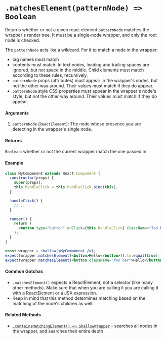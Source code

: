# `.matchesElement(patternNode) => Boolean`

Returns whether or not a given react element `patternNode` matches the wrapper's render tree. It must be a single-node wrapper, and only the root node is checked.

The `patternNode` acts like a wildcard. For it to match a node in the wrapper:
* tag names must match
* contents must match:  In text nodes, leading and trailing spaces are ignored, but not space in the middle. Child elements must match according to these rules, recursively.
* `patternNode` props (attributes) must appear in the wrapper's nodes, but not the other way around. Their values must match if they do appear.
* `patternNode` style CSS properties must appear in the wrapper's node's style, but not the other way around. Their values must match if they do appear.


#### Arguments

1. `patternNode` (`ReactElement`): The node whose presence you are detecting in the wrapper's single node.


#### Returns

`Boolean`: whether or not the current wrapper match the one passed in.


#### Example

<!-- eslint-disable react/button-has-type -->
```jsx
class MyComponent extends React.Component {
  constructor(props) {
    super(props);
    this.handleClick = this.handleClick.bind(this);
  }

  handleClick() {
    // ...
  }

  render() {
    return (
      <button type="button" onClick={this.handleClick} className="foo bar">Hello</button>
    );
  }
}

const wrapper = shallow(<MyComponent />);
expect(wrapper.matchesElement(<button>Hello</button>)).to.equal(true);
expect(wrapper.matchesElement(<button className="foo bar">Hello</button>)).to.equal(true);
```


#### Common Gotchas

- `.matchesElement()` expects a ReactElement, not a selector (like many other methods). Make sure that
when you are calling it you are calling it with a ReactElement or a JSX expression.
- Keep in mind that this method determines matching based on the matching of the node's children as
well.


#### Related Methods

- [`.containsMatchingElement() => ShallowWrapper`](containsMatchingElement.md) - searches all nodes in the wrapper, and searches their entire depth
